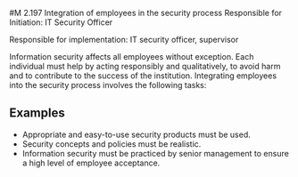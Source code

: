 #M 2.197 Integration of employees in the security process
Responsible for Initiation: IT Security Officer

Responsible for implementation: IT security officer, supervisor

Information security affects all employees without exception. Each individual must help by acting responsibly and qualitatively, to avoid harm and to contribute to the success of the institution. Integrating employees into the security process involves the following tasks:



## Examples 
* Appropriate and easy-to-use security products must be used.
* Security concepts and policies must be realistic.
* Information security must be practiced by senior management to ensure a high level of employee acceptance.




